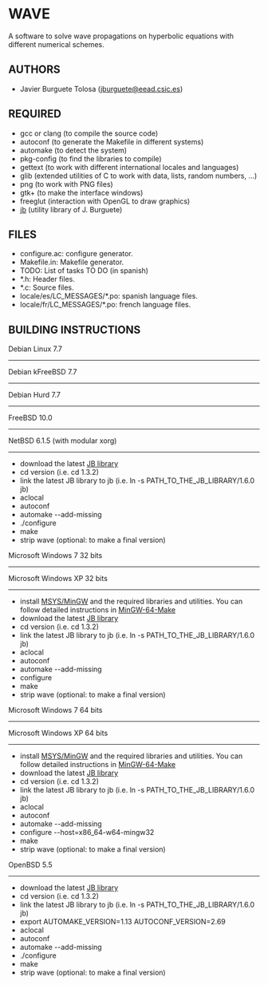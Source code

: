 WAVE
====

A software to solve wave propagations on hyperbolic equations with different
numerical schemes.

AUTHORS
-------

* Javier Burguete Tolosa (jburguete@eead.csic.es)

REQUIRED
--------

* gcc or clang (to compile the source code)
* autoconf (to generate the Makefile in different systems)
* automake (to detect the system)
* pkg-config (to find the libraries to compile)
* gettext (to work with different international locales and languages)
* glib (extended utilities of C to work with data, lists, random numbers, ...)
* png (to work with PNG files)
* gtk+ (to make the interface windows)
* freeglut (interaction with OpenGL to draw graphics)
* [jb](https://github.com/jburguete/jb.git) (utility library of J. Burguete)

FILES
-----

* configure.ac: configure generator.
* Makefile.in: Makefile generator.
* TODO: List of tasks TO DO (in spanish)
* *.h: Header files.
* *.c: Source files.
* locale/es/LC_MESSAGES/*.po: spanish language files.
* locale/fr/LC_MESSAGES/*.po: french language files.

BUILDING INSTRUCTIONS
---------------------

Debian Linux 7.7
________________
Debian kFreeBSD 7.7
___________________
Debian Hurd 7.7
_______________
FreeBSD 10.0
___________
NetBSD 6.1.5 (with modular xorg)
____________

* download the latest [JB library](https://github.com/jburguete/jb)
* cd version (i.e. cd 1.3.2)
* link the latest JB library to jb (i.e. ln -s PATH_TO_THE_JB_LIBRARY/1.6.0 jb)
* aclocal
* autoconf
* automake --add-missing
* ./configure
* make
* strip wave (optional: to make a final version)

Microsoft Windows 7 32 bits
___________________________
Microsoft Windows XP 32 bits
____________________________

* install [MSYS/MinGW](http://www.mingw.org) and the required libraries and
utilities. You can follow detailed instructions in
[MinGW-64-Make](https://github.com/jburguete/MinGW-64-Make)
* download the latest [JB library](https://github.com/jburguete/jb)
* cd version (i.e. cd 1.3.2)
* link the latest JB library to jb (i.e. ln -s PATH_TO_THE_JB_LIBRARY/1.6.0 jb)
* aclocal
* autoconf
* automake --add-missing
* configure
* make
* strip wave (optional: to make a final version)

Microsoft Windows 7 64 bits
___________________________
Microsoft Windows XP 64 bits
____________________________

* install [MSYS/MinGW](http://www.mingw.org) and the required libraries and
utilities. You can follow detailed instructions in
[MinGW-64-Make](https://github.com/jburguete/MinGW-64-Make)
* download the latest [JB library](https://github.com/jburguete/jb)
* cd version (i.e. cd 1.3.2)
* link the latest JB library to jb (i.e. ln -s PATH_TO_THE_JB_LIBRARY/1.6.0 jb)
* aclocal
* autoconf
* automake --add-missing
* configure --host=x86_64-w64-mingw32
* make
* strip wave (optional: to make a final version)

OpenBSD 5.5
___________

* download the latest [JB library](https://github.com/jburguete/jb)
* cd version (i.e. cd 1.3.2)
* link the latest JB library to jb (i.e. ln -s PATH_TO_THE_JB_LIBRARY/1.6.0 jb)
* export AUTOMAKE_VERSION=1.13 AUTOCONF_VERSION=2.69
* aclocal
* autoconf
* automake --add-missing
* ./configure
* make
* strip wave (optional: to make a final version)
